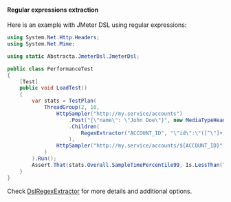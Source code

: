 #### Regular expressions extraction

Here is an example with JMeter DSL using regular expressions:

```cs
using System.Net.Http.Headers;
using System.Net.Mime;

using static Abstracta.JmeterDsl.JmeterDsl;

public class PerformanceTest
{
    [Test]
    public void LoadTest()
    {
        var stats = TestPlan(
            ThreadGroup(2, 10,
                HttpSampler("http://my.service/accounts")
                    .Post("{\"name\": \"John Doe\"}", new MediaTypeHeaderValue(MediaTypeNames.Application.Json))
                    .Children(
                        RegexExtractor("ACCOUNT_ID", "\"id\":\"([^\"]+)\"")
                    ),
                HttpSampler("http://my.service/accounts/${ACCOUNT_ID}")
            )
        ).Run();
        Assert.That(stats.Overall.SampleTimePercentile99, Is.LessThan(TimeSpan.FromSeconds(5)));
    }
}
```

Check [DslRegexExtractor](/Abstracta.JmeterDsl/Core/PostProcessors/DslRegexExtractor.cs) for more details and additional options.
